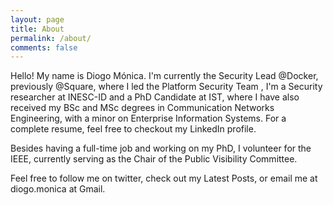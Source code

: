 ```yaml
---
layout: page
title: About
permalink: /about/
comments: false
---
```


Hello! My name is Diogo Mónica. I'm currently the Security Lead @Docker, previously @Square, where I led the Platform Security Team , I'm a Security researcher at INESC-ID and a PhD Candidate at IST, where I have also received my BSc and MSc degrees in Communication Networks Engineering, with a minor on Enterprise Information Systems. For a complete resume, feel free to checkout my LinkedIn profile.

Besides having a full-time job and working on my PhD, I volunteer for the IEEE, currently serving as the Chair of the Public Visibility Committee.

Feel free to follow me on twitter, check out my Latest Posts, or email me at diogo.monica at Gmail.
